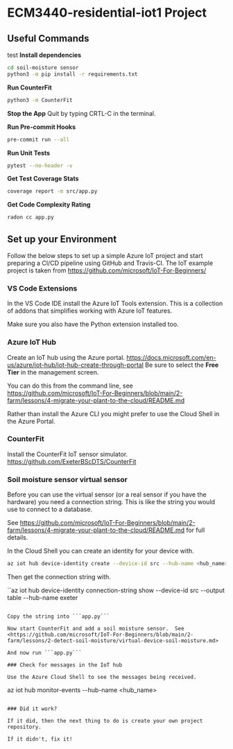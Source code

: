 # ECM3440-residential-iot1 Project
## Useful Commands
test
**Install dependencies**
```sh
cd soil-moisture sensor
python3 -m pip install -r requirements.txt
```

**Run CounterFit**
```sh
python3 -m CounterFit
```

**Stop the App**
Quit by typing CRTL-C in the terminal.

**Run Pre-commit Hooks**
```sh 
pre-commit run --all
```

**Run Unit Tests**
```sh 
pytest --no-header -v
```

**Get Test Coverage Stats**
```sh
coverage report -m src/app.py
```

**Get Code Complexity Rating**
```sh
radon cc app.py
```

## Set up your Environment
Follow the below steps to set up a simple Azure IoT project and start preparing a CI/CD pipeline using GitHub and Travis-CI.
The IoT example project is taken from <https://github.com/microsoft/IoT-For-Beginners/>

### VS Code Extensions
In the VS Code IDE install the Azure IoT Tools extension.  This is a collection of addons that simplifies working with Azure IoT features.

Make sure you also have the Python extension installed too.

### Azure IoT Hub
Create an IoT hub using the Azure portal. <https://docs.microsoft.com/en-us/azure/iot-hub/iot-hub-create-through-portal>   Be sure to select the **Free Tier** in the management screen.

You can do this from the command line, see <https://github.com/microsoft/IoT-For-Beginners/blob/main/2-farm/lessons/4-migrate-your-plant-to-the-cloud/README.md>

Rather than install the Azure CLI you might prefer to use the Cloud Shell in the Azure Portal.

### CounterFit
Install the CounterFit IoT sensor simulator. <https://github.com/ExeterBScDTS/CounterFit>

### Soil moisture sensor virtual sensor
Before you can use the virtual sensor (or a real sensor if you have the hardware) you need a
connection string.  This is like the string you would use to connect to a database.

See <https://github.com/microsoft/IoT-For-Beginners/blob/main/2-farm/lessons/4-migrate-your-plant-to-the-cloud/README.md> for full details.

In the Cloud Shell you can create an identity for your device with.

```sh
az iot hub device-identity create --device-id src --hub-name <hub_name>
```

Then get the connection string with.

``az iot hub device-identity connection-string show --device-id src --output table --hub-name exeter
```

Copy the string into ```app.py```

Now start CounterFit and add a soil moisture sensor.  See  <https://github.com/microsoft/IoT-For-Beginners/blob/main/2-farm/lessons/2-detect-soil-moisture/virtual-device-soil-moisture.md>

And now run ```app.py```

### Check for messages in the IoT hub

Use the Azure Cloud Shell to see the messages being received.

```
az iot hub monitor-events --hub-name <hub_name>
```

### Did it work?

If it did, then the next thing to do is create your own project repository.

If it didn't, fix it!


